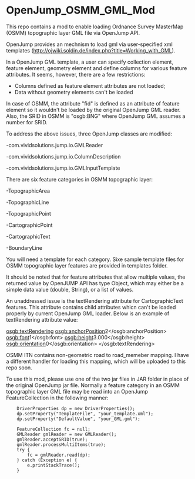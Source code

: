 # OpenJump_OSMM_GML_Mod

This repo contains a mod to enable loading Ordnance Survey MasterMap (OSMM) topographic layer GML file via OpenJump API.

OpenJump provides an mechnism to load gml via user-specified xml templates (http://ojwiki.soldin.de/index.php?title=Working_with_GML). 

In a OpenJump GML template, a user can specify collection element, feature element, geometry element and define columns for various feature attributes. It seems, however, there are a few restrictions:
- Columns defined as feature element attributes are not loaded; 
- Data without geometry elements can't be loaded

In case of OSMM, the attribute "fid" is defined as an attribute of feature element so it wouldn't be loaded by the original OpenJump GML reader. Also, the SRID in OSMM is "osgb:BNG" where OpenJump GML assumes a number for SRID.

To address the above issues, three OpenJump classes are modified:

-com.vividsolutions.jump.io.GMLReader

-com.vividsolutions.jump.io.ColumnDescription

-com.vividsolutions.jump.io.GMLInputTemplate

There are six feature categories in OSMM topographic layer:

-TopographicArea

-TopographicLine

-TopographicPoint

-CartographicPoint

-CartographicText

-BoundaryLine

You will need a template for each category. Sixe sample template files for OSMM topographic layer features are provided in templates folder. 

It should be noted that for feature attributes that allow multiple values, the returned value by OpenJUMP API has type Object, which may either be a simple data value (double, String), or a list of values.

An unaddressed issue is the textRendering attribute for CartographicText features. This attribute contains child attributes whicn can't be loaded properly by current OpenJump GML loader. Below is an example of textRendering attribute value:

<osgb:textRendering>
<osgb:anchorPosition>2</osgb:anchorPosition>
<osgb:font>1</osgb:font>
<osgb:height>3.000</osgb:height>
<osgb:orientation>0</osgb:orientation>
</osgb:textRendering>

OSMM ITN contains non-geometric road to road_memeber mapping. I have a different handler for loading this mapping, which will be uploaded to this repo soon.

To use this mod, please use one of the two jar files in JAR folder in place of the original OpenJump jar file. Normally a feature category in an OSMM topographic layer GML file may be read into an OpenJump FeatureCollection in the following manner:

		DriverProperties dp = new DriverProperties();
		dp.setProperty("TemplateFile", "your_template.xml");
		dp.setProperty("DefaultValue", "your_GML.gml");
		
		FeatureCollection fc = null;
		GMLReader gmlReader = new GMLReader();
		gmlReader.acceptSRID(true);
		gmlReader.processMultiItems(true);
		try {
			fc = gmlReader.read(dp);
		} catch (Exception e) {
			e.printStackTrace();
		}
